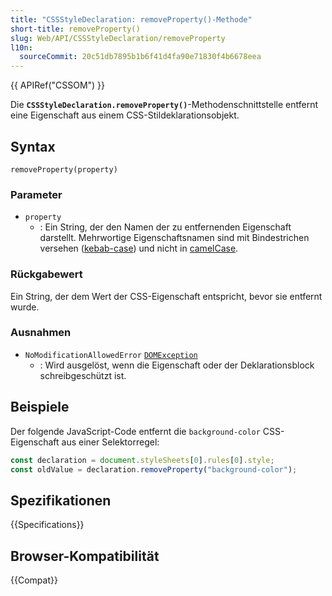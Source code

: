 ```yaml
---
title: "CSSStyleDeclaration: removeProperty()-Methode"
short-title: removeProperty()
slug: Web/API/CSSStyleDeclaration/removeProperty
l10n:
  sourceCommit: 20c51db7895b1b6f41d4fa90e71830f4b6678eea
---
```


{{ APIRef("CSSOM") }}

Die **`CSSStyleDeclaration.removeProperty()`**-Methodenschnittstelle entfernt eine Eigenschaft aus einem CSS-Stildeklarationsobjekt.

## Syntax

```js-nolint
removeProperty(property)
```

### Parameter

- `property`
  - : Ein String, der den Namen der zu entfernenden Eigenschaft darstellt. Mehrwortige Eigenschaftsnamen sind mit Bindestrichen versehen ([kebab-case](/de/docs/Glossary/kebab_case)) und nicht in [camelCase](/de/docs/Glossary/camel_case).

### Rückgabewert

Ein String, der dem Wert der CSS-Eigenschaft entspricht, bevor sie entfernt wurde.

### Ausnahmen

- `NoModificationAllowedError` [`DOMException`](/de/docs/Web/API/DOMException)
  - : Wird ausgelöst, wenn die Eigenschaft oder der Deklarationsblock schreibgeschützt ist.

## Beispiele

Der folgende JavaScript-Code entfernt die `background-color` CSS-Eigenschaft
aus einer Selektorregel:

```js
const declaration = document.styleSheets[0].rules[0].style;
const oldValue = declaration.removeProperty("background-color");
```

## Spezifikationen

{{Specifications}}

## Browser-Kompatibilität

{{Compat}}
